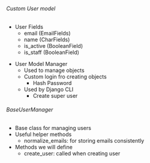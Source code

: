 ###### Custom User model

-   User Fields
    -   email (EmailFields)
    -   name (CharFields)
    -   is_active (BooleanField)
    -   is_staff (BooleanField)

* User Model Manager
    * Used to manage objects
    * Custom login fro creating objects
        * Hash Password
    * Used by Django CLI
        * Create super user

###### BaseUserManager
* Base class for managing users
* Useful helper methods
    * normalize_emails: for storing emails consistently
* Methods we will define
    * create_user: called when creating user


